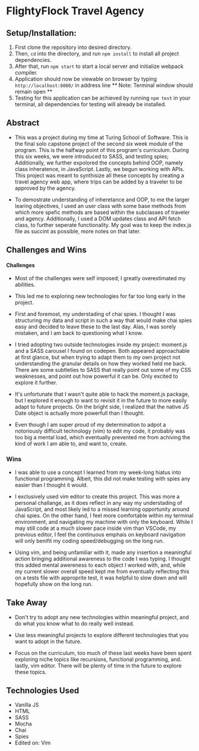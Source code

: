 # FlightyFlock Travel Agency

## Setup/Installation:

1. First clone the repository into desired directory. 
2. Then, `cd` into the directory, and run `npm install` to install all project dependencies.
3. After that, run `npm start` to start a local server and initialize webpack compiler.
4. Application should now be viewable on browser by typing `http://localhost:8080/` in address line ** Note: Terminal window should remain open **
5. Testing for this application can be achieved by running `npm test` in your terminal, all dependencies for testing will already be installed.

## Abstract 

- This was a project during my time at Turing School of Software. This is the final solo capstone project of the second six week module of the program. This is the halfway point of this program's curriculum. During this six weeks, we were introduced to SASS, and testing spies; Additionally, we further expolored the concepts behind OOP, namely class inheratence, in JavaScript. Lastly, we begun working with APIs. This project was meant to synthisize all these concepts by creating a travel agency web app, where trips can be added by a traveler to be approved by the agency. 

- To demostrate understanding of inheretance and OOP, to me the larger learing objectives, I used an user class with some base methods from which more spefic methods are based within the subclasses of traveler and agency. Additionally, I used a DOM updates class and API fetch class, to further seperate functionality. My goal was to keep the index.js file as succint as possible, more notes on that later.

## Challenges and Wins 

#### Challenges

- Most of the challenges were self imposed; I greatly overestimated my abilities. 

- This led me to exploring new technologies for far too long early in the project.

- First and foremost, my understading of chai spies. I thought I was structuring my data and script in such a way that would make chai spies easy and decided to leave these to the last day. Alas, I was sorely mistaken, and I am back to questioning what I know. 

- I tried adopting two outside technologies inside my project: moment.js and a SASS carousel I found on codepen. Both appeared approachable at first glance, but when trying to adapt them to my own project not understanding the granular details on how they worked held me back. There are some subtleties to SASS that really point out some of my CSS weaknesses, and point out how powerful it can be. Only excited to explore it further. 

- It's unfortunate that I wasn't quite able to hack the moment.js package, but I explored it enough to want to revisit it in the future to more easily adapt to future projects. On the bright side, I realized that the native JS Date object is actually more powerfull than I thought.  

- Even though I am super proud of my determination to adpot a notoriously difficult technology (vim) to edit my code, it probably was too big a mental load, which eventually prevented me from achiving the kind of work I am able to, and want to, create.  

### Wins

- I was able to use a concept I learned from my week-long hiatus into functional programming. Albeit, this did not make testing with spies any easier than I thought it would.  

- I exclusively used vim editor to create this project. This was more a personal challange, as it does reflect in any way my understading of JavaScript, and most likely led to a missed learning opportunity around chai spies. On the other hand, I feel more comfortable within my terminal environment, and navigating my machine with only the keyboard. While I may still code at a much slower pace inside vim than VSCode, my previous editor, I feel the continuous emphais on keyboard navigation will only benifit my coding speed/debugging on the long run. 

- Using vim, and being unfamiliar with it, made any insertion a meaningful action bringing additional awareness to the code I was typing. I thought this added mental awereness to each object I worked with, and, while my current slower overall speed kept me from eventually reflecting this on a tests file with approprite test, it was helpful to slow down and will hopefully show on the long run. 

## Take Away

- Don't try to adopt any new technologies within meaningful project, and do what you know what to do really well instead. 

- Use less meaningful projects to explore different technologies that you want to adopt in the future.

- Focus on the curriculum, too much of these last weeks have been spent exploring niche topics like recursions, functional programming, and. lastly, vim editor. There will be plenty of time in the future to explore these topics.

## Technologies Used 
- Vanilla JS
- HTML
- SASS
- Mocha
- Chai
- Spies 
- Edited on: Vim 
